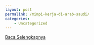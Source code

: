 ```yaml
---
layout: post
permalink: /mimpi-kerja-di-arab-saudi/
categories:
    - Uncategorized
---
```


[Baca Selengkapnya](/05)